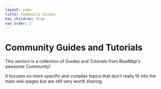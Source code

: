 ```yaml
---
layout: page
title: Community Guides
has_children: true
nav_order: 2
---
```


# Community Guides and Tutorials
This section is a collection of Guides and Tutorials from BlueMap's awesome Community!

It focuses on more specific and complex topics that don't really fit into the main wiki-pages
but are still very worth sharing.